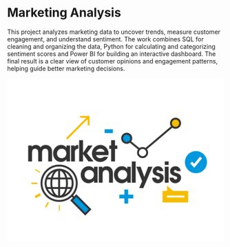 # Marketing Analysis
This project analyzes marketing data to uncover trends, measure customer engagement, and understand sentiment.
The work combines SQL for cleaning and organizing the data, Python for calculating and categorizing sentiment scores 
and Power BI for building an interactive dashboard. The final result is a clear view of customer opinions and engagement patterns, helping guide better marketing decisions.

![image alt](https://github.com/YoussefTarek11/MarketingAnalysis/blob/43e274440e87011942094837334c4837c7662775/Market-Analysis-For-A-Business-Plan.png)

